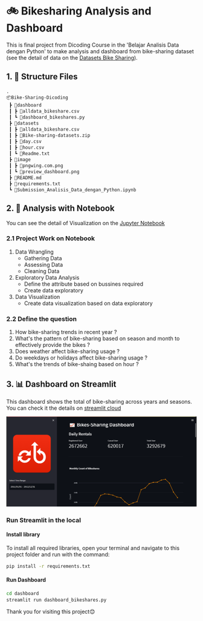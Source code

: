 # 🚲 Bikesharing Analysis and Dashboard
This is final project from Dicoding Course in the 'Belajar Analisis Data dengan Python' to make analysis and dashboard from bike-sharing dataset (see the detail of data on the [Datasets Bike Sharing](https://www.kaggle.com/competitions/bike-sharing-demand)).

## 1. 📂 Structure Files
```
.
📦Bike-Sharing-Dicoding
 ┣ 📂dashboard
 ┃ ┣ 📜alldata_bikeshare.csv
 ┃ ┗ 📜dashboard_bikeshares.py
 ┣ 📂datasets
 ┃ ┣ 📜alldata_bikeshare.csv
 ┃ ┣ 📜Bike-sharing-datasets.zip
 ┃ ┣ 📜day.csv
 ┃ ┣ 📜hour.csv
 ┃ ┗ 📜Readme.txt
 ┣ 📂image
 ┃ ┣ 📜pngwing.com.png
 ┃ ┗ 📜preview_dashboard.png
 ┣ 📜README.md
 ┣ 📜requirements.txt
 ┗ 📜Submission_Analisis_Data_dengan_Python.ipynb
```

## 2. 📝 Analysis with Notebook

You can see the detail of Visualization on the [Jupyter Notebook](https://github.com/dinata16/Analisi-Data-Python/blob/main/Submission_Analisis_Data_dengan_Python.ipynb)

### 2.1 Project Work on Notebook
1. Data Wrangling
   - Gathering Data
   - Assessing Data
   - Cleaning Data
3. Exploratory Data Analysis
   - Define the attribute based on bussines required
   - Create data exploratory
5. Data Visualization
   - Create data visualization based on data exploratory

### 2.2 Define the question
1. How bike-sharing trends in recent year ?
2. What's the pattern of bike-sharing based on season and  month to effectively provide the bikes ?
3. Does weather affect bike-sharing usage ?
4. Do weekdays or holidays affect bike-sharing usage ?
5. What's the trends of bike-shaing based on hour ?

## 3. 📊 Dashboard on Streamlit
This dashboard  shows the total of bike-sharing across years and seasons. You can check it the details on [streamlit cloud](https://bikesharing-rizkdin.streamlit.app/)


![alt text](https://raw.githubusercontent.com/dinata16/Analisi-Data-Python/main/image/preview_dashboard.png)


### Run Streamlit in the local  
 
#### Install library

To install all required libraries, open your terminal and navigate to this project folder and run with the command:

```bash
pip install -r requirements.txt
```

#### Run Dashboard

```bash
cd dashboard
streamlit run dashboard_bikeshares.py
```

Thank you for visiting this project😊
